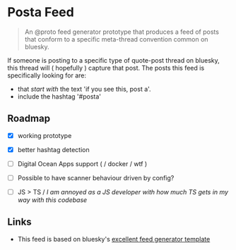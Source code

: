 # Posta Feed

> An @proto feed generator prototype that produces a feed of posts that conform to a specific
> meta-thread convention common on bluesky.

If someone is posting to a specific type of quote-post thread on bluesky, this thread will ( hopefully ) capture that post. The posts this feed is specifically looking for are:

 * that *start with* the text 'if you see this, post a'.
 * include the hashtag '#posta'

## Roadmap

 * [x] working prototype
 * [x] better hashtag detection
 * [ ] Digital Ocean Apps support ( / docker / wtf )
 * [ ] Possible to have scanner behaviour driven by config?
 * [ ] JS > TS / *I am annoyed as a JS developer with how much TS gets in my way with this codebase*


## Links

* This feed is based on bluesky's [excellent feed generator template](https://github.com/bluesky-social/feed-generator)
